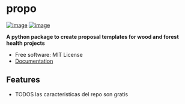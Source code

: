 # propo


[![image](https://img.shields.io/pypi/v/propo.svg)](https://pypi.python.org/pypi/propo)
[![image](https://img.shields.io/conda/vn/conda-forge/propo.svg)](https://anaconda.org/conda-forge/propo)


**A python package to create proposal templates for wood and forest health projects**


-   Free software: MIT License
-   [Documentation](https://3point.xyz/propo)
    

## Features

-   TODOS las caracteristicas del repo son gratis

